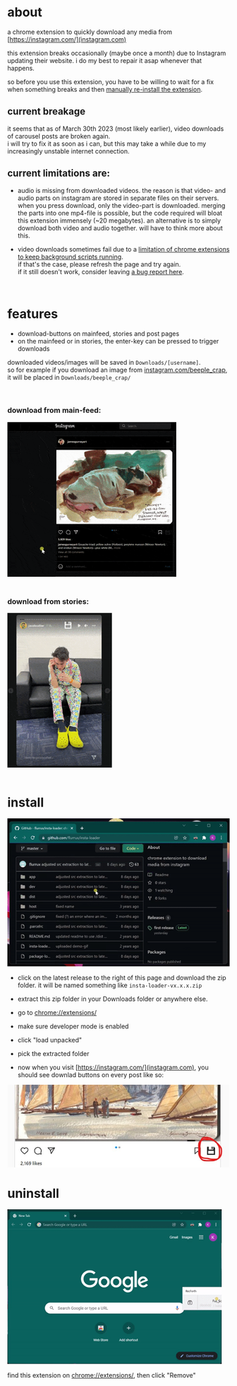 
# about  

a chrome extension to quickly download any media from [https://instagram.com/](instagram.com)  

this extension breaks occasionally (maybe once a month) due to Instagram updating their website. i do my best to repair it asap whenever that happens.  

so before you use this extension, you have to be willing to wait for a fix when something breaks and then [manually re-install the extension](#install).

## current breakage

it seems that as of March 30th 2023 (most likely earlier), video downloads of carousel posts are broken again.  
i will try to fix it as soon as i can, but this may take a while due to my increasingly unstable internet connection.


## current limitations are:  

- audio is missing from downloaded videos. the reason is that video- and audio parts on instagram are stored in separate files on their servers. when you press download, only the video-part is downloaded. merging the parts into one mp4-file is possible, but the code required will bloat this extension immensely (~20 megabytes). an alternative is to simply download both video and audio together. will have to think more about this.

- video downloads sometimes fail due to a [limitation of chrome extensions to keep background scripts running](https://github.com/flurrux/insta-loader/issues/24#issuecomment-1159406256).  
if that's the case, please refresh the page and try again.  
if it still doesn't work, consider leaving [a bug report here](https://github.com/flurrux/insta-loader/issues?q=is%3Aissue+is%3Aopen+sort%3Aupdated-desc).  


&nbsp;


# features  

- download-buttons on mainfeed, stories and post pages  
- on the mainfeed or in stories, the enter-key can be pressed to trigger downloads


downloaded videos/images will be saved in `Downloads/[username]`.  
so for example if you download an image from [instagram.com/beeple_crap](https://www.instagram.com/beeple_crap/), it will be placed in `Downloads/beeple_crap/`


<div style="height: 20px;"></div>

### download from main-feed:  

<img src="./demo/mainfeed-download.gif" style="max-height: 350px;" />

<div style="height: 20px;"></div>

### download from stories:  

<img src="./demo/story-download.gif" style="max-height: 350px;" />

<div style="height: 20px;"></div>

# install

<img src="./demo/install.gif" style="max-height: 350px;" />

- click on the latest release to the right of this page and download the zip folder. it will be named something like `insta-loader-vx.x.x.zip`

- extract this zip folder in your Downloads folder or anywhere else.

- go to [chrome://extensions/](chrome://extensions/)

- make sure developer mode is enabled

- click "load unpacked"

- pick the extracted folder
  
- now when you visit [https://instagram.com/](instagram.com), you should see downlad buttons on every post like so:  

![](./demo/download-button-on-main-feed.jpg)

# uninstall

<img src="./demo/uninstall.gif" style="max-height: 350px;" />

find this extension on [chrome://extensions/](chrome://extensions/), then click "Remove"